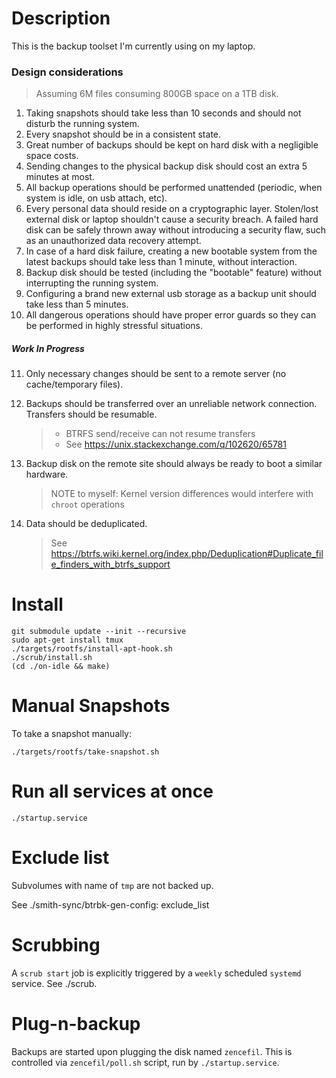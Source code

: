 # Description 

This is the backup toolset I'm currently using on my laptop. 

### Design considerations

> Assuming 6M files consuming 800GB space on a 1TB disk.

1. Taking snapshots should take less than 10 seconds and should not disturb the running
   system. 
2. Every snapshot should be in a consistent state. 
3. Great number of backups should be kept on hard disk with a negligible space costs. 
4. Sending changes to the physical backup disk should cost an extra 5 minutes at most. 
5. All backup operations should be performed unattended (periodic, when system is idle, 
   on usb attach, etc).
6. Every personal data should reside on a cryptographic layer. Stolen/lost external disk 
   or laptop shouldn't cause a security breach. A failed hard disk can be safely thrown
   away without introducing a security flaw, such as an unauthorized data recovery attempt.
7. In case of a hard disk failure, creating a new bootable system from the latest backups 
   should take less than 1 minute, without interaction.
8. Backup disk should be tested (including the "bootable" feature) without 
   interrupting the running system.
9. Configuring a brand new external usb storage as a backup unit should take less than 5 minutes.
10. All dangerous operations should have proper error guards so they can be performed in 
   highly stressful situations. 

##### Work In Progress

11. Only necessary changes should be sent to a remote server (no cache/temporary files).
12. Backups should be transferred over an unreliable network connection. Transfers should be resumable.

    > * BTRFS send/receive can not resume transfers 
    > * See https://unix.stackexchange.com/q/102620/65781

13. Backup disk on the remote site should always be ready to boot a similar hardware.
 
    > NOTE to myself: Kernel version differences would interfere with `chroot` operations
  
14. Data should be deduplicated.

    > See https://btrfs.wiki.kernel.org/index.php/Deduplication#Duplicate_file_finders_with_btrfs_support

# Install 

```
git submodule update --init --recursive
sudo apt-get install tmux 
./targets/rootfs/install-apt-hook.sh
./scrub/install.sh
(cd ./on-idle && make)
```

# Manual Snapshots

To take a snapshot manually:

    ./targets/rootfs/take-snapshot.sh

# Run all services at once

    ./startup.service

# Exclude list

Subvolumes with name of `tmp` are not backed up. 

See ./smith-sync/btrbk-gen-config: exclude_list

# Scrubbing

A `scrub start` job is explicitly triggered by a `weekly` scheduled `systemd` service. See ./scrub. 

# Plug-n-backup

Backups are started upon plugging the disk named `zencefil`. This is controlled via `zencefil/poll.sh` script, run by `./startup.service`. 
